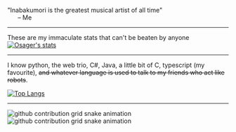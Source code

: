 "Inabakumori is the greatest musical artist of all time"
<br>
&nbsp;&nbsp;&nbsp;&nbsp;&nbsp;&nbsp;– Me
<br><hr>
These are my immaculate stats that can't be beaten by anyone
[![Osager's stats](https://github-readme-stats.vercel.app/api?username=hotaru67)](https://github.com/anuraghazra/github-readme-stats)
<br><hr>
I know python, the web trio, C#, Java, a little bit of C, typescript (my favourite), ~~and whatever language is used to talk to my friends who act like robots~~.
<!-- <br><hr> -->
[![Top Langs](https://github-readme-stats.vercel.app/api/top-langs/?username=hotaru67)](https://github.com/anuraghazra/github-readme-stats)
<br><hr>
![github contribution grid snake animation](https://raw.githubusercontent.com/hotaru67/hotaru67/output/github-contribution-grid-snake-dark.svg#gh-dark-mode-only)![github contribution grid snake animation](https://raw.githubusercontent.com/hotaru67/hotaru67/output/github-contribution-grid-snake.svg#gh-light-mode-only)
